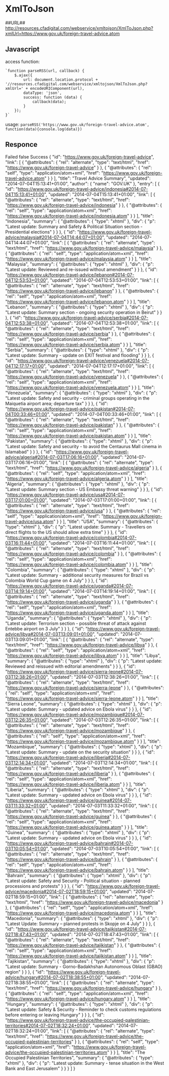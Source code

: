 XmlToJson
========================

##URL##
http://resources.cfadigital.com/webservice/xmltojson/XmlToJson.php?xmlUrl=https://www.gov.uk/foreign-travel-advice.atom

## Javascript ##
access function:

    `function parseRSS(url, callback) {
        $.ajax({
            url: document.location.protocol + '//resources.cfadigital.com/webservice/xmltojson/XmlToJson.php?xmlUrl=' + encodeURIComponent(url),
            dataType: 'json',
            success: function (data) {
                callback(data);
            }
        });
    }`
    

usage:
    `parseRSS('https://www.gov.uk/foreign-travel-advice.atom', function(data){console.log(data)})`

## Responce ##
Failed
false
Success
{
    "id": "https://www.gov.uk/foreign-travel-advice",
    "link": [
        {
            "@attributes": {
                "rel": "alternate",
                "type": "text/html",
                "href": "https://www.gov.uk/foreign-travel-advice"
            }
        },
        {
            "@attributes": {
                "rel": "self",
                "type": "application/atom+xml",
                "href": "https://www.gov.uk/foreign-travel-advice.atom"
            }
        }
    ],
    "title": "Travel Advice Summary",
    "updated": "2014-07-04T15:13:41+01:00",
    "author": {
        "name": "GOV.UK"
    },
    "entry": [
        {
            "id": "https://www.gov.uk/foreign-travel-advice/indonesia#2014-07-04T15:13:41+01:00",
            "updated": "2014-07-04T15:13:41+01:00",
            "link": [
                {
                    "@attributes": {
                        "rel": "alternate",
                        "type": "text/html",
                        "href": "https://www.gov.uk/foreign-travel-advice/indonesia"
                    }
                },
                {
                    "@attributes": {
                        "rel": "self",
                        "type": "application/atom+xml",
                        "href": "https://www.gov.uk/foreign-travel-advice/indonesia.atom"
                    }
                }
            ],
            "title": "Indonesia",
            "summary": {
                "@attributes": {
                    "type": "xhtml"
                },
                "div": {
                    "p": "Latest update: Summary and Safety & Political Situation section - Presidential elections"
                }
            }
        },
        {
            "id": "https://www.gov.uk/foreign-travel-advice/malaysia#2014-07-04T14:44:07+01:00",
            "updated": "2014-07-04T14:44:07+01:00",
            "link": [
                {
                    "@attributes": {
                        "rel": "alternate",
                        "type": "text/html",
                        "href": "https://www.gov.uk/foreign-travel-advice/malaysia"
                    }
                },
                {
                    "@attributes": {
                        "rel": "self",
                        "type": "application/atom+xml",
                        "href": "https://www.gov.uk/foreign-travel-advice/malaysia.atom"
                    }
                }
            ],
            "title": "Malaysia",
            "summary": {
                "@attributes": {
                    "type": "xhtml"
                },
                "div": {
                    "p": "Latest update: Reviewed and re-issued without amendment"
                }
            }
        },
        {
            "id": "https://www.gov.uk/foreign-travel-advice/lebanon#2014-07-04T12:53:53+01:00",
            "updated": "2014-07-04T12:53:53+01:00",
            "link": [
                {
                    "@attributes": {
                        "rel": "alternate",
                        "type": "text/html",
                        "href": "https://www.gov.uk/foreign-travel-advice/lebanon"
                    }
                },
                {
                    "@attributes": {
                        "rel": "self",
                        "type": "application/atom+xml",
                        "href": "https://www.gov.uk/foreign-travel-advice/lebanon.atom"
                    }
                }
            ],
            "title": "Lebanon",
            "summary": {
                "@attributes": {
                    "type": "xhtml"
                },
                "div": {
                    "p": "Latest update: Summary section -  ongoing security operation in Beirut"
                }
            }
        },
        {
            "id": "https://www.gov.uk/foreign-travel-advice/serbia#2014-07-04T12:53:38+01:00",
            "updated": "2014-07-04T12:53:38+01:00",
            "link": [
                {
                    "@attributes": {
                        "rel": "alternate",
                        "type": "text/html",
                        "href": "https://www.gov.uk/foreign-travel-advice/serbia"
                    }
                },
                {
                    "@attributes": {
                        "rel": "self",
                        "type": "application/atom+xml",
                        "href": "https://www.gov.uk/foreign-travel-advice/serbia.atom"
                    }
                }
            ],
            "title": "Serbia",
            "summary": {
                "@attributes": {
                    "type": "xhtml"
                },
                "div": {
                    "p": "Latest update: Summary - update on EXIT festival and flooding"
                }
            }
        },
        {
            "id": "https://www.gov.uk/foreign-travel-advice/venezuela#2014-07-04T12:17:17+01:00",
            "updated": "2014-07-04T12:17:17+01:00",
            "link": [
                {
                    "@attributes": {
                        "rel": "alternate",
                        "type": "text/html",
                        "href": "https://www.gov.uk/foreign-travel-advice/venezuela"
                    }
                },
                {
                    "@attributes": {
                        "rel": "self",
                        "type": "application/atom+xml",
                        "href": "https://www.gov.uk/foreign-travel-advice/venezuela.atom"
                    }
                }
            ],
            "title": "Venezuela",
            "summary": {
                "@attributes": {
                    "type": "xhtml"
                },
                "div": {
                    "p": "Latest update: Safety and security - criminal groups operating in the Maiquetia airport area; departure tax"
                }
            }
        },
        {
            "id": "https://www.gov.uk/foreign-travel-advice/pakistan#2014-07-04T00:33:46+01:00",
            "updated": "2014-07-04T00:33:46+01:00",
            "link": [
                {
                    "@attributes": {
                        "rel": "alternate",
                        "type": "text/html",
                        "href": "https://www.gov.uk/foreign-travel-advice/pakistan"
                    }
                },
                {
                    "@attributes": {
                        "rel": "self",
                        "type": "application/atom+xml",
                        "href": "https://www.gov.uk/foreign-travel-advice/pakistan.atom"
                    }
                }
            ],
            "title": "Pakistan",
            "summary": {
                "@attributes": {
                    "type": "xhtml"
                },
                "div": {
                    "p": "Latest update: Safety and security - to avoid the Centaurus Mall cinema in Islamabad"
                }
            }
        },
        {
            "id": "https://www.gov.uk/foreign-travel-advice/algeria#2014-07-03T17:06:16+01:00",
            "updated": "2014-07-03T17:06:16+01:00",
            "link": [
                {
                    "@attributes": {
                        "rel": "alternate",
                        "type": "text/html",
                        "href": "https://www.gov.uk/foreign-travel-advice/algeria"
                    }
                },
                {
                    "@attributes": {
                        "rel": "self",
                        "type": "application/atom+xml",
                        "href": "https://www.gov.uk/foreign-travel-advice/algeria.atom"
                    }
                }
            ],
            "title": "Algeria",
            "summary": {
                "@attributes": {
                    "type": "xhtml"
                },
                "div": {
                    "p": "Latest update: Summary section - US Embassy threat warning"
                }
            }
        },
        {
            "id": "https://www.gov.uk/foreign-travel-advice/usa#2014-07-03T17:01:00+01:00",
            "updated": "2014-07-03T17:01:00+01:00",
            "link": [
                {
                    "@attributes": {
                        "rel": "alternate",
                        "type": "text/html",
                        "href": "https://www.gov.uk/foreign-travel-advice/usa"
                    }
                },
                {
                    "@attributes": {
                        "rel": "self",
                        "type": "application/atom+xml",
                        "href": "https://www.gov.uk/foreign-travel-advice/usa.atom"
                    }
                }
            ],
            "title": "USA",
            "summary": {
                "@attributes": {
                    "type": "xhtml"
                },
                "div": {
                    "p": "Latest update: Summary - Travellers on direct flights to the US should allow extra time"
                }
            }
        },
        {
            "id": "https://www.gov.uk/foreign-travel-advice/colombia#2014-07-03T16:11:44+01:00",
            "updated": "2014-07-03T16:11:44+01:00",
            "link": [
                {
                    "@attributes": {
                        "rel": "alternate",
                        "type": "text/html",
                        "href": "https://www.gov.uk/foreign-travel-advice/colombia"
                    }
                },
                {
                    "@attributes": {
                        "rel": "self",
                        "type": "application/atom+xml",
                        "href": "https://www.gov.uk/foreign-travel-advice/colombia.atom"
                    }
                }
            ],
            "title": "Colombia",
            "summary": {
                "@attributes": {
                    "type": "xhtml"
                },
                "div": {
                    "p": "Latest update: Summary - additional security measures for Brazil vs Colombia World Cup game on 4 July"
                }
            }
        },
        {
            "id": "https://www.gov.uk/foreign-travel-advice/uganda#2014-07-03T14:19:14+01:00",
            "updated": "2014-07-03T14:19:14+01:00",
            "link": [
                {
                    "@attributes": {
                        "rel": "alternate",
                        "type": "text/html",
                        "href": "https://www.gov.uk/foreign-travel-advice/uganda"
                    }
                },
                {
                    "@attributes": {
                        "rel": "self",
                        "type": "application/atom+xml",
                        "href": "https://www.gov.uk/foreign-travel-advice/uganda.atom"
                    }
                }
            ],
            "title": "Uganda",
            "summary": {
                "@attributes": {
                    "type": "xhtml"
                },
                "div": {
                    "p": "Latest update: Terrorism section - possible threat of attack against Entebbe airport on 3 July"
                }
            }
        },
        {
            "id": "https://www.gov.uk/foreign-travel-advice/libya#2014-07-03T13:09:01+01:00",
            "updated": "2014-07-03T13:09:01+01:00",
            "link": [
                {
                    "@attributes": {
                        "rel": "alternate",
                        "type": "text/html",
                        "href": "https://www.gov.uk/foreign-travel-advice/libya"
                    }
                },
                {
                    "@attributes": {
                        "rel": "self",
                        "type": "application/atom+xml",
                        "href": "https://www.gov.uk/foreign-travel-advice/libya.atom"
                    }
                }
            ],
            "title": "Libya",
            "summary": {
                "@attributes": {
                    "type": "xhtml"
                },
                "div": {
                    "p": "Latest update: Reviewed and reissued with editorial amendments"
                }
            }
        },
        {
            "id": "https://www.gov.uk/foreign-travel-advice/sierra-leone#2014-07-03T12:38:26+01:00",
            "updated": "2014-07-03T12:38:26+01:00",
            "link": [
                {
                    "@attributes": {
                        "rel": "alternate",
                        "type": "text/html",
                        "href": "https://www.gov.uk/foreign-travel-advice/sierra-leone"
                    }
                },
                {
                    "@attributes": {
                        "rel": "self",
                        "type": "application/atom+xml",
                        "href": "https://www.gov.uk/foreign-travel-advice/sierra-leone.atom"
                    }
                }
            ],
            "title": "Sierra Leone",
            "summary": {
                "@attributes": {
                    "type": "xhtml"
                },
                "div": {
                    "p": "Latest update: Summary - updated advice on Ebola virus"
                }
            }
        },
        {
            "id": "https://www.gov.uk/foreign-travel-advice/mozambique#2014-07-03T12:26:35+01:00",
            "updated": "2014-07-03T12:26:35+01:00",
            "link": [
                {
                    "@attributes": {
                        "rel": "alternate",
                        "type": "text/html",
                        "href": "https://www.gov.uk/foreign-travel-advice/mozambique"
                    }
                },
                {
                    "@attributes": {
                        "rel": "self",
                        "type": "application/atom+xml",
                        "href": "https://www.gov.uk/foreign-travel-advice/mozambique.atom"
                    }
                }
            ],
            "title": "Mozambique",
            "summary": {
                "@attributes": {
                    "type": "xhtml"
                },
                "div": {
                    "p": "Latest update: Summary - update on the security situation"
                }
            }
        },
        {
            "id": "https://www.gov.uk/foreign-travel-advice/liberia#2014-07-03T12:14:34+01:00",
            "updated": "2014-07-03T12:14:34+01:00",
            "link": [
                {
                    "@attributes": {
                        "rel": "alternate",
                        "type": "text/html",
                        "href": "https://www.gov.uk/foreign-travel-advice/liberia"
                    }
                },
                {
                    "@attributes": {
                        "rel": "self",
                        "type": "application/atom+xml",
                        "href": "https://www.gov.uk/foreign-travel-advice/liberia.atom"
                    }
                }
            ],
            "title": "Liberia",
            "summary": {
                "@attributes": {
                    "type": "xhtml"
                },
                "div": {
                    "p": "Latest update: Summary - updated advice on Ebola virus"
                }
            }
        },
        {
            "id": "https://www.gov.uk/foreign-travel-advice/guinea#2014-07-03T11:33:32+01:00",
            "updated": "2014-07-03T11:33:32+01:00",
            "link": [
                {
                    "@attributes": {
                        "rel": "alternate",
                        "type": "text/html",
                        "href": "https://www.gov.uk/foreign-travel-advice/guinea"
                    }
                },
                {
                    "@attributes": {
                        "rel": "self",
                        "type": "application/atom+xml",
                        "href": "https://www.gov.uk/foreign-travel-advice/guinea.atom"
                    }
                }
            ],
            "title": "Guinea",
            "summary": {
                "@attributes": {
                    "type": "xhtml"
                },
                "div": {
                    "p": "Latest update:  Summary - updated advice on Ebola virus"
                }
            }
        },
        {
            "id": "https://www.gov.uk/foreign-travel-advice/bahrain#2014-07-03T10:05:54+01:00",
            "updated": "2014-07-03T10:05:54+01:00",
            "link": [
                {
                    "@attributes": {
                        "rel": "alternate",
                        "type": "text/html",
                        "href": "https://www.gov.uk/foreign-travel-advice/bahrain"
                    }
                },
                {
                    "@attributes": {
                        "rel": "self",
                        "type": "application/atom+xml",
                        "href": "https://www.gov.uk/foreign-travel-advice/bahrain.atom"
                    }
                }
            ],
            "title": "Bahrain",
            "summary": {
                "@attributes": {
                    "type": "xhtml"
                },
                "div": {
                    "p": "Latest update:  Safety and Security - Political situation - planned processions and protests"
                }
            }
        },
        {
            "id": "https://www.gov.uk/foreign-travel-advice/macedonia#2014-07-02T18:59:15+01:00",
            "updated": "2014-07-02T18:59:15+01:00",
            "link": [
                {
                    "@attributes": {
                        "rel": "alternate",
                        "type": "text/html",
                        "href": "https://www.gov.uk/foreign-travel-advice/macedonia"
                    }
                },
                {
                    "@attributes": {
                        "rel": "self",
                        "type": "application/atom+xml",
                        "href": "https://www.gov.uk/foreign-travel-advice/macedonia.atom"
                    }
                }
            ],
            "title": "Macedonia",
            "summary": {
                "@attributes": {
                    "type": "xhtml"
                },
                "div": {
                    "p": "Latest Update: Summary – planned protests in Skopje on 4 July"
                }
            }
        },
        {
            "id": "https://www.gov.uk/foreign-travel-advice/tajikistan#2014-07-02T18:47:43+01:00",
            "updated": "2014-07-02T18:47:43+01:00",
            "link": [
                {
                    "@attributes": {
                        "rel": "alternate",
                        "type": "text/html",
                        "href": "https://www.gov.uk/foreign-travel-advice/tajikistan"
                    }
                },
                {
                    "@attributes": {
                        "rel": "self",
                        "type": "application/atom+xml",
                        "href": "https://www.gov.uk/foreign-travel-advice/tajikistan.atom"
                    }
                }
            ],
            "title": "Tajikistan",
            "summary": {
                "@attributes": {
                    "type": "xhtml"
                },
                "div": {
                    "p": "Latest update: Summary - Gorno-Badakhshan Autonomous Oblast (GBAO) region"
                }
            }
        },
        {
            "id": "https://www.gov.uk/foreign-travel-advice/hungary#2014-07-02T18:38:55+01:00",
            "updated": "2014-07-02T18:38:55+01:00",
            "link": [
                {
                    "@attributes": {
                        "rel": "alternate",
                        "type": "text/html",
                        "href": "https://www.gov.uk/foreign-travel-advice/hungary"
                    }
                },
                {
                    "@attributes": {
                        "rel": "self",
                        "type": "application/atom+xml",
                        "href": "https://www.gov.uk/foreign-travel-advice/hungary.atom"
                    }
                }
            ],
            "title": "Hungary",
            "summary": {
                "@attributes": {
                    "type": "xhtml"
                },
                "div": {
                    "p": "Latest update: Safety & Security - Reminder to check customs regulations before entering or leaving Hungary"
                }
            }
        },
        {
            "id": "https://www.gov.uk/foreign-travel-advice/the-occupied-palestinian-territories#2014-07-02T18:32:24+01:00",
            "updated": "2014-07-02T18:32:24+01:00",
            "link": [
                {
                    "@attributes": {
                        "rel": "alternate",
                        "type": "text/html",
                        "href": "https://www.gov.uk/foreign-travel-advice/the-occupied-palestinian-territories"
                    }
                },
                {
                    "@attributes": {
                        "rel": "self",
                        "type": "application/atom+xml",
                        "href": "https://www.gov.uk/foreign-travel-advice/the-occupied-palestinian-territories.atom"
                    }
                }
            ],
            "title": "The Occupied Palestinian Territories",
            "summary": {
                "@attributes": {
                    "type": "xhtml"
                },
                "div": {
                    "p": "Latest update: Summary - tense situation in the West Bank and East Jerusalem"
                }
            }
        }
    ]
}
